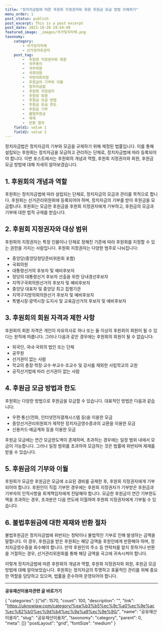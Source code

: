 ```yaml
---
title: "정치자금법에 따른 후원회 지정권자와 회원 후원금 모금 방법 이해하기"
menu_order: 1
post_status: publish
post_excerpt: This is a post excerpt
post_date: 2023-10-20 19:54:49
featured_image: _images/국가및지자체.png
taxonomy:
    category:
        - 국가및지자체
        - 선거권자유권자
    post_tag:
        -  후원회 지정권자와 회원
        -  국무총리
        -  국무위원
        -  국회의원
        -  지방의회의원
        -  후원금의 기부와 이월
        -  정치자금법
        -  후원회 지정권자
        -  후원회 회원
        -  후원금 모금 방법
        -  후원금 모금 한도
        -  후원금 기부
        -  불법후원금
        -  제재
        -  반환 절차
    field1: value 1
    field2: value 2
---
```



정치자금법은 정치자금의 기부와 모금을 규제하기 위해 제정된 법률입니다. 이를 통해 설립되는 후원회는 정치자금을 모금하고 관리하는 단체로, 정치자금법에 따라 등록되어야 합니다. 이번 포스트에서는 후원회의 개념과 역할, 후원회 지정권자와 회원, 후원금 모금 방법에 대해 자세히 알아보겠습니다.

## 1. 후원회의 개념과 역할

후원회는 정치자금법에 따라 설립되는 단체로, 정치자금의 모금과 관리를 목적으로 합니다. 후원회는 선거관리위원회에 등록되어야 하며, 정치자금의 기부를 받아 후원금을 모금합니다. 후원회는 모금한 후원금을 후원회 지정권자에게 기부하고, 후원금의 모금과 기부에 대한 법적 규제를 받습니다.

## 2. 후원회 지정권자와 대상 범위

후원회의 지정권자는 특정 인물이나 단체로 정해진 기준에 따라 후원회를 지정할 수 있는 권한을 가지는 사람입니다. 후원회 지정권자는 다양한 범주로 나눠집니다:

- 중앙당(중앙당창당준비위원회 포함)
- 국회의원
- 대통령선거의 후보자 및 예비후보자
- 정당의 대통령선거 후보자 선출을 위한 당내경선후보자
- 지역구국회의원선거의 후보자 및 예비후보자
- 중앙당 대표자 및 중앙당 최고 집행기관
- 지역구지방의회의원선거 후보자 및 예비후보자
- 특별시장·광역시장·도지사 및 교육감선거의 후보자 및 예비후보자

## 3. 후원회의 회원 자격과 제한 사항

후원회의 회원 자격은 개인이 자유의사로 하나 또는 둘 이상의 후원회의 회원이 될 수 있다는 원칙에 따릅니다. 그러나 다음과 같은 경우에는 후원회의 회원이 될 수 없습니다:

- 외국인, 국내·국외의 법인 또는 단체
- 공무원
- 선거권이 없는 사람
- 학교의 총장·학장·교수·부교수·조교수 및 강사를 제외한 사립학교의 교원
- 공직선거법에 따라 선거권이 없는 사람

## 4. 후원금 모금 방법과 한도

후원회는 다양한 방법으로 후원금을 모금할 수 있습니다. 대표적인 방법은 다음과 같습니다:

- 우편·통신(전화, 인터넷전자결제시스템 등)을 이용한 모금
- 중앙선거관리위원회가 제작한 정치자금영수증과의 교환을 이용한 모금
- 신용카드·예금계좌 등을 이용한 모금

후원금 모금에는 연간 모금한도액이 존재하며, 초과하는 경우에는 일정 범위 내에서 모금이 가능합니다. 그러나 일정 범위를 초과하여 모금하는 것은 법률에 위반되며 제재를 받을 수 있습니다.

## 5. 후원금의 기부와 이월

후원회가 모금한 후원금은 모금에 소요된 경비를 공제한 후, 후원회 지정권자에게 기부되어야 합니다. 후원인이 직접 기부한 경우에는 후원회 지정권자가 기부받은 후원금과 기부자의 인적사항을 회계책임자에게 전달해야 합니다. 모금한 후원금이 연간 기부한도액을 초과하는 경우, 초과분은 다음 연도에 이월하여 후원회 지정권자에게 기부될 수 있습니다.

## 6. 불법후원금에 대한 제재와 반환 절차

불법후원금은 정치자금법에 위반되는 청탁이나 불법적인 기부로 인해 발생하는 금액을 말합니다. 이 경우, 후원금을 받은 후원회는 해당 금액을 후원인에게 반환해야 하며, 정치자금영수증을 회수해야 합니다. 만약 후원인의 주소 등 연락처를 알지 못하거나 반환을 거절하는 경우, 선거관리위원회를 통해 해당 금액을 국고에 귀속시켜야 합니다.

이렇게 정치자금법에 따른 후원회의 개념과 역할, 후원회 지정권자와 회원, 후원금 모금 방법에 대해 알아보았습니다. 후원회는 정치자금의 투명하고 효율적인 관리를 위해 중요한 역할을 담당하고 있으며, 법률을 준수하여 운영되어야 합니다.

<!-- wp:separator -->
<hr class="wp-block-separator has-alpha-channel-opacity"/>
<!-- /wp:separator -->
<!-- wp:group {"backgroundColor":"base","layout":{"type":"constrained"}} -->
<div class="wp-block-group has-base-background-color has-background">
<!-- wp:paragraph {"align":"center","fontSize":"large"} -->
<p class="has-text-align-center has-large-font-size"><strong>공유재산이용자관련 글 바로가기</strong></p>
<!-- /wp:paragraph -->

<!-- wp:latest-posts -->
{
"categories": [{"id": 1570, "count": 100, "description": "", "link": "https://uknowlaw.com/category/%ea%b3%b5%ec%9c%a0%ec%9e%ac%ec%82%b0%ec%9d%b4%ec%9a%a9%ec%9e%90/", "name": "공유재산이용자", "slug": "공유재산이용자", "taxonomy": "category", "parent": 0, "meta": []}
"postLayout": "grid",
"fontSize": "medium"
}
<!-- /wp:latest-posts -->

</div>
<!-- /wp:group -->
    